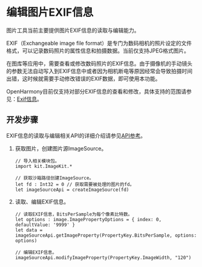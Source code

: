 # 编辑图片EXIF信息

图片工具当前主要提供图片EXIF信息的读取与编辑能力。

EXIF（Exchangeable image file format）是专门为数码相机的照片设定的文件格式，可以记录数码照片的属性信息和拍摄数据。当前仅支持JPEG格式图片。

在图库等应用中，需要查看或修改数码照片的EXIF信息。由于摄像机的手动镜头的参数无法自动写入到EXIF信息中或者因为相机断电等原因经常会导致拍摄时间出错，这时候就需要手动修改错误的EXIF数据，即可使用本功能。

OpenHarmony目前仅支持对部分EXIF信息的查看和修改，具体支持的范围请参见：[Exif信息](../../../../API_Reference/source_zh_cn/apis/ImageKit/cj-apis-image.md#enum-propertykey)。

## 开发步骤

EXIF信息的读取与编辑相关API的详细介绍请参见[API参考](../../../../API_Reference/source_zh_cn/apis/ImageKit/cj-apis-image.md#func-getimagepropertypropertykey-imagepropertyoptions)。

1. 获取图片，创建图片源ImageSource。

   <!-- compile -->

   ```cangjie
   // 导入相关模块包。
   import kit.ImageKit.*

   // 获取沙箱路径创建ImageSource。
   let fd : Int32 = 0 // 获取需要被处理的图片的fd。
   let imageSourceApi = createImageSource(fd)
   ```

2. 读取、编辑EXIF信息。

    <!-- compile -->

    ```cangjie
    // 读取EXIF信息，BitsPerSample为每个像素比特数。
    let options : image.ImagePropertyOptions = { index: 0, defaultValue: '9999' }
    let data = imageSourceApi.getImageProperty(PropertyKey.BitsPerSample, options: options)

    // 编辑EXIF信息。
    imageSourceApi.modifyImageProperty(PropertyKey.ImageWidth, "120")
    ```
